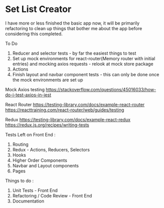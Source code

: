 # Set List Creator

I have more or less finished the basic app now, it will be primarily refactoring to clean up things that bother me about the app before considering this completed.

To Do 
1) Reducer and selector tests - by far the easiest things to test
2) Set up mock environments for react-router(Memory router with initial entries) and mocking axios requests - relook at mock store package
3) Actions
4) Finish layout and navbar component tests - this can only be done once the mock environments are set up

Mock Axios testing
https://stackoverflow.com/questions/45016033/how-do-i-test-axios-in-jest

React Router
https://testing-library.com/docs/example-react-router
https://reacttraining.com/react-router/web/guides/testing

Redux
https://testing-library.com/docs/example-react-redux
https://redux.js.org/recipes/writing-tests

Tests Left on Front End : 
1) Routing
2) Redux - Actions, Reducers, Selectors
3) Hooks
4) Higher Order Components
5) Navbar and Layout components
6) Pages

Things to do :
1) Unit Tests - Front End
2) Refactoring / Code Review - Front End
3) Documentation